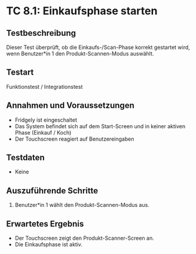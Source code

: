# TC 8.1: Einkaufsphase starten

## Testbeschreibung
Dieser Test überprüft, ob die Einkaufs-/Scan-Phase korrekt gestartet wird, wenn Benutzer*in 1 den Produkt-Scannen-Modus auswählt.

## Testart
Funktionstest / Integrationstest

## Annahmen und Voraussetzungen
- Fridgely ist eingeschaltet
- Das System befindet sich auf dem Start-Screen und in keiner aktiven Phase (Einkauf / Koch)
- Der Touchscreen reagiert auf Benutzereingaben

## Testdaten
- Keine

## Auszuführende Schritte
1. Benutzer*in 1 wählt den Produkt-Scannen-Modus aus.

## Erwartetes Ergebnis
- Der Touchscreen zeigt den Produkt-Scanner-Screen an.
- Die Einkaufsphase ist aktiv.